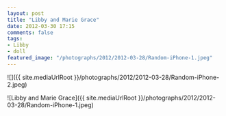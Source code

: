 ```yaml
---
layout: post
title: "Libby and Marie Grace"
date: 2012-03-30 17:15
comments: false
tags: 
- Libby
- doll
featured_image: "/photographs/2012/2012-03-28/Random-iPhone-1.jpeg"
---
```



![]({{ site.mediaUrlRoot }}/photographs/2012/2012-03-28/Random-iPhone-2.jpeg)
  



![Libby and Marie Grace]({{ site.mediaUrlRoot }}/photographs/2012/2012-03-28/Random-iPhone-1.jpeg)
   
